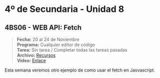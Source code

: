 # 4º de Secundaria - Unidad 8

<div class="currentTheme">

## 4BS06 - WEB API: Fetch

> **Fecha:** 20 al 24 de Noviembre<br> **Programa:** Cualquier editor de código<br> **Tarea:** Sin tarea / Completar todas las tareas pasadas<br> **Archivo:** [Recursos](https://app.box.com/s/55t5pekz9yetltzxzjokkw2c2a67e7ap)<br> **Video:** [Enlace](https://youtu.be/TCXkDoNHfu8)

Esta semana veremos otro ejemplo de como usar el fetch en Jasvascript.

</div>